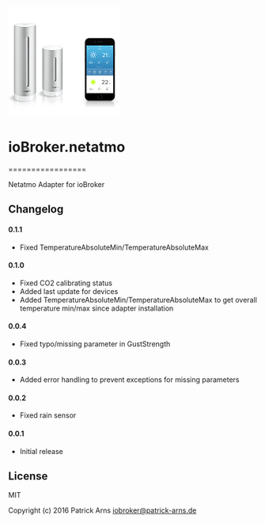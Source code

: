 ![Logo](admin/netatmo.png)
# ioBroker.netatmo
=================

Netatmo Adapter for ioBroker

## Changelog

#### 0.1.1
* Fixed TemperatureAbsoluteMin/TemperatureAbsoluteMax

#### 0.1.0
* Fixed CO2 calibrating status
* Added last update for devices
* Added TemperatureAbsoluteMin/TemperatureAbsoluteMax to get overall temperature min/max since adapter installation

#### 0.0.4
* Fixed typo/missing parameter in GustStrength

#### 0.0.3
* Added error handling to prevent exceptions for missing parameters

#### 0.0.2
* Fixed rain sensor

#### 0.0.1
* Initial release

## License
MIT

Copyright (c) 2016 Patrick Arns <iobroker@patrick-arns.de>